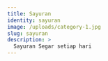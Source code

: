 ```yaml
---
title: Sayuran
identity: sayuran
image: /uploads/category-1.jpg
slug: sayuran
description: >
  Sayuran Segar setiap hari
---
```

